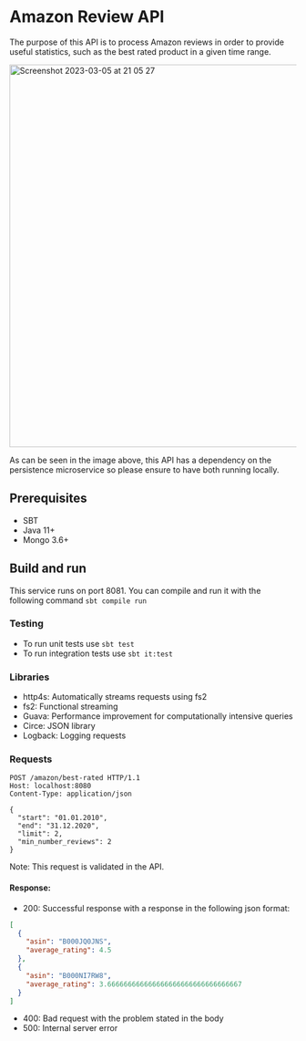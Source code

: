 # Amazon Review API

The purpose of this API is to process Amazon reviews in order to provide useful statistics, such as the best rated product in a given time range.

<img width="671" alt="Screenshot 2023-03-05 at 21 05 27" src="https://user-images.githubusercontent.com/91252116/222985961-80839837-a40b-4b7d-ad0c-5f8e58ef8da1.png">

As can be seen in the image above, this API has a dependency on the persistence microservice so please ensure to have both running locally.

## Prerequisites

- SBT
- Java 11+
- Mongo 3.6+

## Build and run

This service runs on port 8081. You can compile and run it with the following command `sbt compile run`

### Testing

- To run unit tests use `sbt test`
- To run integration tests use `sbt it:test`

### Libraries

- http4s: Automatically streams requests using fs2
- fs2: Functional streaming
- Guava: Performance improvement for computationally intensive queries
- Circe: JSON library
- Logback: Logging requests

### Requests

```http
POST /amazon/best-rated HTTP/1.1
Host: localhost:8080
Content-Type: application/json

{
  "start": "01.01.2010",
  "end": "31.12.2020",
  "limit": 2,
  "min_number_reviews": 2
}
```

Note: This request is validated in the API.

#### Response:
- 200: Successful response with a response in the following json format:
```json
[
  {
    "asin": "B000JQ0JNS",
    "average_rating": 4.5
  },
  {
    "asin": "B000NI7RW8",
    "average_rating": 3.666666666666666666666666666666667
  }
]
```
- 400: Bad request with the problem stated in the body
- 500: Internal server error

